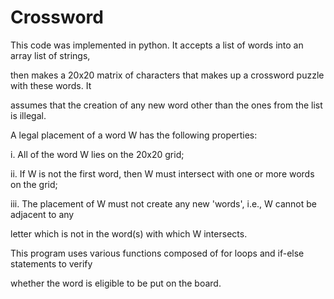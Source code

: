 # Crossword
This code was implemented in python. It accepts a list of words into an array list of strings, 

then makes a 20x20 matrix of characters that makes up a crossword puzzle with these words. It 

assumes that the creation of any new word other than the ones from the list is illegal.

A legal placement of a word W has the following properties:

i. All of the word W lies on the 20x20 grid;

ii. If W is not the first word, then W must intersect with one or more words on the grid;

iii. The placement of W must not create any new 'words', i.e., W cannot be adjacent to any 

letter which is not in the word(s) with which W intersects. 

This program uses various functions composed of for loops and if-else statements to verify 

whether the word is eligible to be put on the board. 

